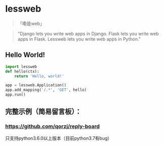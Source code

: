 # lessweb
>「嘞是web」

> "Django lets you write web apps in Django. Flask lets you write web apps in Flask. Lessweb lets you write web apps in Python."

## Hello World!
```python
import lessweb
def hello(ctx):
    return 'Hello, world!'

app = lessweb.Application()
app.add_mapping('/.*', 'GET', hello)
app.run()
```

## 完整示例（简易留言板）：
### https://github.com/qorzj/reply-board

只支持python3.6.0以上版本（目前python3.7有bug）